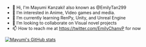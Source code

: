 - 👋 Hi, I'm Mayumi Kanzaki! also known as @EmilyTan299
- 👀 I’m interested in Anime, Video games and media.
- 🌱 I’m currently learning RenPy, Unity, and Unreal Engine
- 💞️ I’m looking to collaborate on Visual novel projects
- 📫 How to reach me at https://twitter.com/EmilyChanvP for now 

[![Mayumi's GitHub stats](https://github-readme-stats.vercel.app/api?username=EmilyTan299&show_icons=true&theme=dark)](https://github.com/EmilyTan299/github-readme-stats)

<!---
EmilyTan299/EmilyTan299 is a ✨ special ✨ repository because its `README.md` (this file) appears on your GitHub profile.
You can click the Preview link to take a look at your changes.
--->
